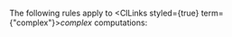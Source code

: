  



The following rules apply to <ClLinks styled={true} term={"complex"}><i>complex</i></ClLinks> computations: 




